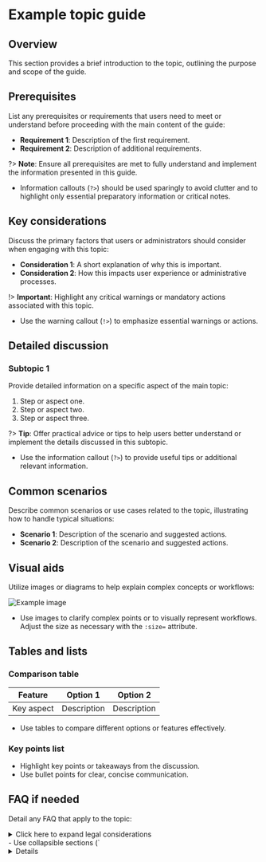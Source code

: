 # Example topic guide

## Overview

This section provides a brief introduction to the topic, outlining the purpose and scope of the guide.

## Prerequisites

List any prerequisites or requirements that users need to meet or understand before proceeding with the main content of the guide:

- **Requirement 1**: Description of the first requirement.
- **Requirement 2**: Description of additional requirements.

?> **Note**: Ensure all prerequisites are met to fully understand and implement the information presented in this guide.
   - Information callouts (`?>`) should be used sparingly to avoid clutter and to highlight only essential preparatory information or critical notes.


## Key considerations

Discuss the primary factors that users or administrators should consider when engaging with this topic:

- **Consideration 1**: A short explanation of why this is important.
- **Consideration 2**: How this impacts user experience or administrative processes.

!> **Important**: Highlight any critical warnings or mandatory actions associated with this topic.
   - Use the warning callout (`!>`) to emphasize essential warnings or actions.

## Detailed discussion

### Subtopic 1

Provide detailed information on a specific aspect of the main topic:

1. Step or aspect one.
2. Step or aspect two.
3. Step or aspect three.

?> **Tip**: Offer practical advice or tips to help users better understand or implement the details discussed in this subtopic.
   - Use the information callout (`?>`) to provide useful tips or additional relevant information.

## Common scenarios

Describe common scenarios or use cases related to the topic, illustrating how to handle typical situations:

- **Scenario 1**: Description of the scenario and suggested actions.
- **Scenario 2**: Description of the scenario and suggested actions.


## Visual aids

Utilize images or diagrams to help explain complex concepts or workflows:

![Example image](https://example.com/image.png ":size=50%")
- Use images to clarify complex points or to visually represent workflows. Adjust the size as necessary with the `:size=` attribute.

## Tables and lists

### Comparison table

| Feature        | Option 1       | Option 2       |
|----------------|----------------|----------------|
| Key aspect     | Description    | Description    |

- Use tables to compare different options or features effectively.

### Key points list

- Highlight key points or takeaways from the discussion.
- Use bullet points for clear, concise communication.

## FAQ if needed

Detail any FAQ that apply to the topic:

<details>
  <summary>Click here to expand legal considerations</summary>
  Extensive information on legal or ethical issues related to the topic.
</details>
- Use collapsible sections (`<details>`) for detailed content that is optional but available if needed.

